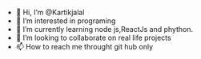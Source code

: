 - 👋 Hi, I’m @Kartikjalal
- 👀 I’m interested in programing
- 🌱 I’m currently learning node js,ReactJs and phython.
- 💞️ I’m looking to collaborate on real life projects 
- 📫 How to reach me throught git hub only

<!---
Kartikjalal/Kartikjalal is a ✨ special ✨ repository because its `README.md` (this file) appears on your GitHub profile.
You can click the Preview link to take a look at your changes.
--->

